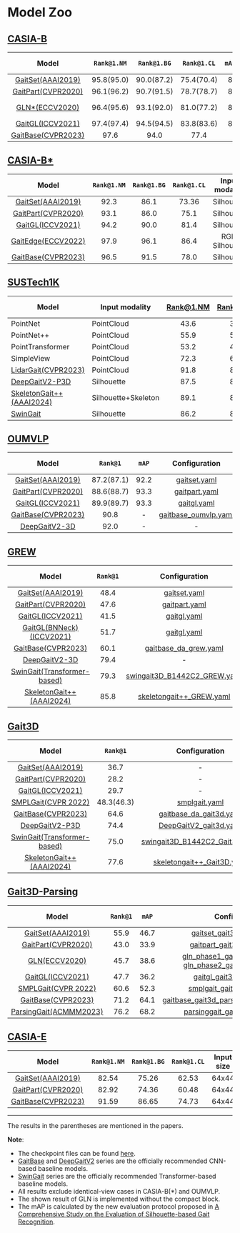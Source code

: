 # Model Zoo

##  [CASIA-B](http://www.cbsr.ia.ac.cn/english/Gait%20Databases.asp)                                                                                          

|                            Model                             | `Rank@1.NM` | `Rank@1.BG` | `Rank@1.CL` | `mAP.NM` | `mAP.BG` | `mAP.CL` |                        Configuration                         | Input Size | Download checkpoint |
| :----------------------------------------------------------: | :---------: | :---------: | :---------: | :------: | :------: | :------: | :----------------------------------------------------------: | :--------: | :-----------------: |
|  [GaitSet(AAAI2019)](https://arxiv.org/pdf/1811.06186.pdf)   | 95.8(95.0)  | 90.0(87.2)  | 75.4(70.4)  |   85.9   |   81.4   |   77.0   |       [gaitset.yaml](../configs/gaitset/gaitset.yaml)        |   64x44    |          -          |
| [GaitPart(CVPR2020)](https://openaccess.thecvf.com/content_CVPR_2020/papers/deep_sustech-185702Fan_GaitPart_Temporal_Part-Based_Model_for_Gait_Recognition_CVPR_2020_paper.pdf) | 96.1(96.2)  | 90.7(91.5)  | 78.7(78.7)  |   84.8   |   81.1   |   75.5   |      [gaitpart.yaml](../configs/gaitpart/gaitpart.yaml)      |   64x44    |          -          |
| [GLN*(ECCV2020)](http://home.ustc.edu.cn/~saihui/papers/eccv2020_gln.pdf) | 96.4(95.6)  | 93.1(92.0)  | 81.0(77.2)  |   89.3   |   87.0   |   82.6   | [gln_phase1.yaml](../configs/gln/gln_phase1.yaml), [gln_phase2.yaml](../configs/gln/gln_phase2.yaml) |   128x88   |          -          |
| [GaitGL(ICCV2021)](https://openaccess.thecvf.com/content/ICCV2021/papers/Lin_Gait_Recognition_via_Effective_Global-Local_Feature_Representation_and_Local_Temporal_ICCV_2021_paper.pdf) | 97.4(97.4)  | 94.5(94.5)  | 83.8(83.6)  |   86.2   |   84.4   |   79.8   |         [gaitgl.yaml](../configs/gaitgl/gaitgl.yaml)         |   64x44    |          -          |
|    [GaitBase(CVPR2023)](https://arxiv.org/abs/2211.06597)    |    97.6     |    94.0     |    77.4     |    -     |    -     |    -     | [gaitbase_da_casiab.yaml](../configs/gaitbase/gaitbase_da_casiab.yaml) |   64x44    |          -          |

##  [CASIA-B*](http://www.cbsr.ia.ac.cn/english/Gait%20Databases.asp)

|                                                                                          Model                                                                                          | `Rank@1.NM` | `Rank@1.BG` | `Rank@1.CL` | Input modality  |                          Configuration                           |
| :-------------------------------------------------------------------------------------------------------------------------------------------------------------------------------------: | :---------: | :---------: | :---------: | :-------------: | :--------------------------------------------------------------: |
|                                                                [GaitSet(AAAI2019)](https://arxiv.org/pdf/1811.06186.pdf)                                                                |    92.3     |    86.1     |    73.36    |   Silhouette    |         [gaitset.yaml](../configs/gaitset/gaitset.yaml)          |
|                                                   [GaitPart(CVPR2020)](https://openaccess.thecvf.com/content_CVPR_2020/papers/Fan_GaitPart_Temporal_Part-Based_Model_for_Gait_Recognition_CVPR_2020_paper.pdf)                                                    |    93.1     |    86.0     |    75.1     |   Silhouette    |        [gaitpart.yaml](../configs/gaitpart/gaitpart.yaml)        |
| [GaitGL(ICCV2021)](https://openaccess.thecvf.com/content/ICCV2021/papers/Lin_Gait_Recognition_via_Effective_Global-Local_Feature_Representation_and_Local_Temporal_ICCV_2021_paper.pdf) |    94.2     |    90.0     |    81.4     |   Silhouette    |           [gaitgl.yaml](../configs/gaitgl/gaitgl.yaml)           |
|                                                                 [GaitEdge(ECCV2022)](https://arxiv.org/abs/2203.03972)                                                                  |    97.9     |    96.1     |    86.4     | RGB, Silhouette | [phase2_gaitedge.yaml](../configs/gaitedge/phase2_gaitedge.yaml) |
|                                                                      [GaitBase(CVPR2023)](https://arxiv.org/abs/2211.06597)                                                                       |    96.5     |    91.5     |    78.0     |   Silhouette    |                                -                                 |

##  [SUSTech1K](http://lidargait.github.io)

| Model                                                        | Input modality      | Rank@1.NM | Rank@1.BG | Rank@1.CL | Rank@1.CR | Rank@1.UB | Rank@1.UF | Rank@1.OC | Rank@1.NT | Rank@1.ALL | Rank@5.ALL |                     Download checkpoint                      |
| ------------------------------------------------------------ | ------------------- | :-------: | :-------: | :-------: | :-------: | :-------: | :-------: | :-------: | :-------: | :--------: | :--------: | :----------------------------------------------------------: |
| PointNet                                                     | PointCloud          |   43.6    |   37.3    |   25.7    |   28.8    |   19.9    |   30.1    |   44.3    |   27.4    |    31.3    |    59.8    |                              -                               |
| PointNet++                                                   | PointCloud          |   55.9    |   52.2    |   41.6    |   49.6    |   47.8    |   45.9    |   54.2    |   52.5    |    50.8    |    82.4    |                              -                               |
| PointTransformer                                             | PointCloud          |   53.2    |   48.1    |   32.1    |   43.2    |   39.1    |   41.8    |   47.9    |   47.1    |    44.4    |    76.7    |                              -                               |
| SimpleView                                                   | PointCloud          |   72.3    |   68.8    |   57.2    |   63.3    |   49.2    |   62.5    |   79.7    |   66.5    |    64.8    |    85.8    |                              -                               |
| [LidarGait(CVPR2023)](https://lidargait.github.io)           | PointCloud          |   91.8    |   88.6    |   74.6    |    89     |   67.5    |   80.9    |   94.5    |   90.4    |    86.8    |    96.1    |                              -                               |
| [DeepGaitV2-P3D]((https://arxiv.org/pdf/2303.03301.pdf))     | Silhouette          |   87.5    |   84.1    |   53.4    |   81.3    |   86.2    |   84.8    |   88.5    |   28.8    |    82.4    |    92.6    | [model](https://huggingface.co/opengait/OpenGait/blob/main/SUSTech1K/DeepGaitV2/DeepGaitV2/checkpoints/DeepGaitV2_30_DA-50000.pt) |
| [SkeletonGait++(AAAI2024)](https://ojs.aaai.org/index.php/AAAI/article/view/27933/27887) | Silhouette+Skeleton |   89.1    |   87.2    |   55.3    |   85.3    |   87.3    |   87.6    |   91.3    |   47.9    |    85.6    |    95.0    | [model](https://huggingface.co/opengait/OpenGait/blob/main/SUSTech1K/SkeletonGaitPP/SkeletonGaitPP/checkpoints/SkeletonGaitPP_30_DA-50000.pt) |
| [SwinGait]((https://arxiv.org/pdf/2303.03301.pdf))           | Silhouette          |   86.2    |   81.3    |   47.4    |   79.3    |   81.6    |   83.1    |   85.6    |   28.5    |    79.7    |    91.8    |                              -                               |

## [OUMVLP](http://www.am.sanken.osaka-u.ac.jp/BiometricDB/GaitMVLP.html)
|                                                                                          Model                                                                                          |  `Rank@1`  | `mAP` |                       Configuration                       | Input Size | Inference Time | Model Size | Download checkpoint |
| :-------------------------------------------------------------------------------------------------------------------------------------------------------------------------------------: | :--------: | :---: | :-------------------------------------------------------: | :--------: | :------------: | :--------: | :--------: |
|                                                                [GaitSet(AAAI2019)](https://arxiv.org/pdf/1811.06186.pdf)                                                                | 87.2(87.1) | 92.2  |  [gaitset.yaml](../configs/gaitset/gaitset_OUMVLP.yaml)   |   64x44    |     1m26s      |   6.31M    |   -   |
|                                                   [GaitPart(CVPR2020)](https://openaccess.thecvf.com/content_CVPR_2020/papers/Fan_GaitPart_Temporal_Part-Based_Model_for_Gait_Recognition_CVPR_2020_paper.pdf)                                                    | 88.6(88.7) | 93.3  | [gaitpart.yaml](../configs/gaitpart/gaitpart_OUMVLP.yaml) |   64x44    |     8m04s      |   3.78M    |   -   |
| [GaitGL(ICCV2021)](https://openaccess.thecvf.com/content/ICCV2021/papers/Lin_Gait_Recognition_via_Effective_Global-Local_Feature_Representation_and_Local_Temporal_ICCV_2021_paper.pdf) | 89.9(89.7) | 93.3  |    [gaitgl.yaml](../configs/gaitgl/gaitgl_OUMVLP.yaml)    |   64x44    |     5m23s      |   95.62M   |   -   |
|                                                                      [GaitBase(CVPR2023)](https://openaccess.thecvf.com/content/CVPR2023/papers/Fan_OpenGait_Revisiting_Gait_Recognition_Towards_Better_Practicality_CVPR_2023_paper.pdf)                                                                       |    90.8    |   -   |                             [gaitbase_oumvlp.yaml](../configs/gaitbase/gaitbase_oumvlp.yaml)                          | 64x44 |  -  |       -        |       -       |
|                                                                          [DeepGaitV2-3D](https://arxiv.org/pdf/2303.03301.pdf)                                                                           |   92.0   |                            -                           |  -  |   64x44    |       -        |     -      |     -     |

## [GREW](https://www.grew-benchmark.org)
|                            Model                             | `Rank@1` |                        Configuration                         | Input Size |   Input modality    | Inference Time | Model Size |
| :----------------------------------------------------------: | :------: | :----------------------------------------------------------: | :--------: | :-----------------: | :------------: | :--------: |
|  [GaitSet(AAAI2019)](https://arxiv.org/pdf/1811.06186.pdf)   |   48.4   |     [gaitset.yaml](../configs/gaitset/gaitset_GREW.yaml)     |   64x44    |     Silhouette      |       -        |     -      |
| [GaitPart(CVPR2020)](https://openaccess.thecvf.com/content_CVPR_2020/papers/Fan_GaitPart_Temporal_Part-Based_Model_for_Gait_Recognition_CVPR_2020_paper.pdf) |   47.6   |   [gaitpart.yaml](../configs/gaitpart/gaitpart_GREW.yaml)    |   64x44    |     Silhouette      |       -        |     -      |
| [GaitGL(ICCV2021)](https://openaccess.thecvf.com/content/ICCV2021/papers/Lin_Gait_Recognition_via_Effective_Global-Local_Feature_Representation_and_Local_Temporal_ICCV_2021_paper.pdf) |   41.5   |      [gaitgl.yaml](../configs/gaitgl/gaitgl_GREW.yaml)       |   64x44    |     Silhouette      |       -        |     -      |
| [GaitGL(BNNeck)(ICCV2021)](https://openaccess.thecvf.com/content/ICCV2021/papers/Lin_Gait_Recognition_via_Effective_Global-Local_Feature_Representation_and_Local_Temporal_ICCV_2021_paper.pdf) |   51.7   |   [gaitgl.yaml](../configs/gaitgl/gaitgl_GREW_BNNeck.yaml)   |   64x44    |     Silhouette      |       -        |     -      |
| [GaitBase(CVPR2023)](https://openaccess.thecvf.com/content/CVPR2023/papers/Fan_OpenGait_Revisiting_Gait_Recognition_Towards_Better_Practicality_CVPR_2023_paper.pdf) |   60.1   | [gaitbase_da_grew.yaml](../configs/gaitbase/gaitbase_da_grew.yaml) |   64x44    |     Silhouette      |       -        |     -      |
|    [DeepGaitV2-3D](https://arxiv.org/pdf/2303.03301.pdf)     |   79.4   |                              -                               |   64x44    |     Silhouette      |       -        |     -      |
| [SwinGait(Transformer-based)](https://arxiv.org/pdf/2303.03301.pdf) |   79.3   | [swingait3D_B1442C2_GREW.yaml](../configs/swingait/swingait3D_B1442C2_GREW.yaml) |   64x44    |     Silhouette      |       -        |     -      |
| [SkeletonGait++(AAAI2024)](https://ojs.aaai.org/index.php/AAAI/article/view/27933/27887) |   85.8   | [skeletongait++_GREW.yaml](../configs/skeletongait/skeletongait++_GREW.yaml) |   64x44    | Silhouette+Skeleton |       -        |     -      |


## [Gait3D](https://github.com/Gait3D/Gait3D-Benchmark)
|                                                                                          Model                                                                                          | `Rank@1` | Configuration | Input Size | Input modality | Download checkpoint |
| :-------------------------------------------------------------------------------------------------------------------------------------------------------------------------------------: | :------: | :-----------: | :--------: | :--------: | --------------------------------------------------------------------------------------------------------------------------------------------------------------------------------------- |
|                                                                [GaitSet(AAAI2019)](https://arxiv.org/pdf/1811.06186.pdf)                                                                |   36.7   |       -       |   64x44    | Silhouette | - |
|                                                   [GaitPart(CVPR2020)](https://openaccess.thecvf.com/content_CVPR_2020/papers/Fan_GaitPart_Temporal_Part-Based_Model_for_Gait_Recognition_CVPR_2020_paper.pdf)                                                    |   28.2   |       -       |   64x44    | Silhouette | - |
| [GaitGL(ICCV2021)](https://openaccess.thecvf.com/content/ICCV2021/papers/Lin_Gait_Recognition_via_Effective_Global-Local_Feature_Representation_and_Local_Temporal_ICCV_2021_paper.pdf) |   29.7   |       -       |   64x44    | Silhouette | - |
|                                                                      [SMPLGait(CVPR 2022)](https://gait3d.github.io/)                                                                       |   48.3(46.3)   |       [smplgait.yaml](../configs/smplgait/smplgait.yaml)       |   64x44    | Silhouette + SMPL| - |
|                                                                      [GaitBase(CVPR2023)](https://openaccess.thecvf.com/content/CVPR2023/papers/Fan_OpenGait_Revisiting_Gait_Recognition_Towards_Better_Practicality_CVPR_2023_paper.pdf)                                                                       |   64.6   |       [gaitbase_da_gait3d.yaml](../configs/gaitbase/gaitbase_da_gait3d.yaml)       |   64x44    | Silhouette | - |
|                                                                          [DeepGaitV2-P3D](https://arxiv.org/pdf/2303.03301.pdf)                                                                           |   74.4   | [DeepGaitV2_gait3d.yaml](../configs/deepgaitv2/DeepGaitV2_gait3d.yaml) |   64x44    |    Silhouette |       -       |
|                                                                          [SwinGait(Transformer-based)](https://arxiv.org/pdf/2303.03301.pdf)                                                                           |   75.0   | [swingait3D_B1442C2_Gait3D.yaml](../configs/swingait/swingait3D_B1442C2_Gait3D.yaml) |   64x44    |    Silhouette |       -       |
| [SkeletonGait++(AAAI2024)](https://ojs.aaai.org/index.php/AAAI/article/view/27933/27887) | 77.6 | [skeletongait++_Gait3D.yaml](../configs/skeletongait/skeletongait++_Gait3D.yaml) | 64x44 | Silhouette+Skeleton | - |


## [Gait3D-Parsing](https://github.com/Gait3D/Gait3D-Benchmark)
|                                                                                           Model                                                                                           |  `Rank@1`  |      `mAP`      |                                                                           Configuration                                                                           |  Input Size  |                                                                                    Download checkpoint                                                                                    |
|:-----------------------------------------------------------------------------------------------------------------------------------------------------------------------------------------:|:----------:|:---------------:|:-----------------------------------------------------------------------------------------------------------------------------------------------------------------:|:------------:|:-----------------------------------------------------------------------------------------------------------------------------------------------------------------------------------------:|
|                                                                 [GaitSet(AAAI2019)](https://arxiv.org/pdf/1811.06186.pdf)                                                                 |    55.9    |      46.7       |                                           [gaitset_gait3d_parsing.yaml](../configs/gaitset/gaitset_gait3d_parsing.yaml)                                           |    64x44     |                                [model](https://huggingface.co/opengait/OpenGait/resolve/main/Gait3D-Parsing/GaitSet/GaitSet/checkpoints/GaitSet-180000.pt)                                |
|               [GaitPart(CVPR2020)](https://openaccess.thecvf.com/content_CVPR_2020/papers/Fan_GaitPart_Temporal_Part-Based_Model_for_Gait_Recognition_CVPR_2020_paper.pdf)                |    43.0    |      33.9       |                                         [gaitpart_gait3d_parsing.yaml](../configs/gaitpart/gaitpart_gait3d_parsing.yaml)                                          |    64x44     |                              [model](https://huggingface.co/opengait/OpenGait/resolve/main/Gait3D-Parsing/GaitPart/GaitPart/checkpoints/GaitPart-180000.pt)                               |
|                                                         [GLN(ECCV2020)](http://home.ustc.edu.cn/~saihui/papers/eccv2020_gln.pdf)                                                          |    45.7    |      38.6       | [gln_phase1_gait3d_parsing.yaml](../configs/gln/gln_phase1_gait3d_parsing.yaml), [gln_phase2_gait3d_parsing.yaml](../configs/gln/gln_phase2_gait3d_parsing.yaml)  |    64x44     |                                      [model](https://huggingface.co/opengait/OpenGait/blob/main/Gait3D-Parsing/GLN/GLN/checkpoints/GLN_P2-180000.pt)                                      |
|  [GaitGL(ICCV2021)](https://openaccess.thecvf.com/content/ICCV2021/papers/Lin_Gait_Recognition_via_Effective_Global-Local_Feature_Representation_and_Local_Temporal_ICCV_2021_paper.pdf)  |    47.7    |      36.2       |                                            [gaitgl_gait3d_parsing.yaml](../configs/gaitgl/gaitgl_gait3d_parsing.yaml)                                             |    64x44     |                                 [model](https://huggingface.co/opengait/OpenGait/resolve/main/Gait3D-Parsing/GaitGL/GaitGL/checkpoints/GaitGL-180000.pt)                                  |
|                                                                     [SMPLGait(CVPR 2022)](https://gait3d.github.io/)                                                                      |    60.6    |      52.3       |                                         [smplgait_gait3d_parsing.yaml](../configs/smplgait/smplgait_gait3d_parsing.yaml)                                          |    64x44     |                              [model](https://huggingface.co/opengait/OpenGait/resolve/main/Gait3D-Parsing/SMPLGait/SMPLGait/checkpoints/SMPLGait-180000.pt)                               |
|           [GaitBase(CVPR2023)](https://openaccess.thecvf.com/content/CVPR2023/papers/Fan_OpenGait_Revisiting_Gait_Recognition_Towards_Better_Practicality_CVPR_2023_paper.pdf)            |    71.2    |      64.1       |                           [gaitbase_gait3d_parsing_btz32x2_fixed.yaml](../configs/gaitbase/gaitbase_gait3d_parsing_btz32x2_fixed.yaml)                            |    64x44     |                [model](https://huggingface.co/opengait/OpenGait/resolve/main/Gait3D-Parsing/Baseline/GaitBase_btz32x2_fixed/checkpoints/GaitBase_btz32x2_fixed-120000.pt)                 |
|                                                                [ParsingGait(ACMMM2023)](https://arxiv.org/abs/2308.16739)                                                                 |    76.2    |      68.2       |                                     [parsinggait_gait3d_parsing.yaml](../configs/parsinggait/parsinggait_gait3d_parsing.yaml)                                     |    64x44     |                          [model](https://huggingface.co/opengait/OpenGait/resolve/main/Gait3D-Parsing/ParsingGait/ParsingGait/checkpoints/ParsingGait-120000.pt)                          |


##  [CASIA-E](https://www.scidb.cn/en/detail?dataSetId=57be0e918db743279baf44a38d013a06)

|                                                                                          Model                                                                                          | `Rank@1.NM` | `Rank@1.BG` | `Rank@1.CL` |       Input size|                    Configuration                           |
| :-------------------------------------------------------------------------------------------------------------------------------------------------------------------------------------: | :---------: | :---------:| :----:  | :-------------: | :--------------------------------------------------------------: |
|    [GaitSet(AAAI2019)](https://arxiv.org/pdf/1811.06186.pdf)                    |    82.54     |    75.26     |    62.53         |                                64x44                                 | [gaitset_casiae.yaml](../configs/gaitset/gaitset_casiae.yaml)
|    [GaitPart(CVPR2020)](https://openaccess.thecvf.com/content_CVPR_2020/papers/Fan_GaitPart_Temporal_Part-Based_Model_for_Gait_Recognition_CVPR_2020_paper.pdf)                   |   82.92     |    74.36     |    60.48         |                                 64x44                                 | [gaitpart_casiae.yaml](../configs/gaitpart/gaitpart_casiae.yaml)
|     [GaitBase(CVPR2023)](https://openaccess.thecvf.com/content/CVPR2023/papers/Fan_OpenGait_Revisiting_Gait_Recognition_Towards_Better_Practicality_CVPR_2023_paper.pdf)                                       |    91.59     |    86.65     |    74.73         |                                64x44                                 | [gaitbase_casiae.yaml](../configs/gaitbase/gaitbase_casiae.yaml)

------------------------------------------

The results in the parentheses are mentioned in the papers. 

**Note**:
- The checkpoint files can be found [here](https://github.com/ShiqiYu/OpenGait/releases).
- [GaitBase](https://openaccess.thecvf.com/content/CVPR2023/papers/Fan_OpenGait_Revisiting_Gait_Recognition_Towards_Better_Practicality_CVPR_2023_paper.pdf) and [DeepGaitV2](https://arxiv.org/pdf/2303.03301.pdf) series are the officially recommended CNN-based baseline models.
- [SwinGait](https://arxiv.org/pdf/2303.03301.pdf) series are the officially recommended Transformer-based baseline models.
- All results exclude identical-view cases in CASIA-B(*) and OUMVLP.
- The shown result of GLN is implemented without the compact block. 
- The mAP is calculated by the new evaluation protocol proposed in [A Comprehensive Study on the Evaluation of Silhouette-based Gait Recognition](https://ieeexplore.ieee.org/document/9928336).
